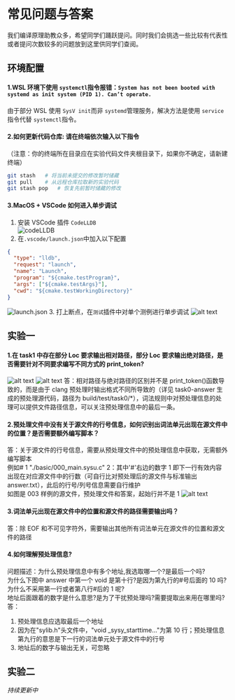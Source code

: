 # 常见问题与答案

我们编译原理助教众多，希望同学们踊跃提问。同时我们会挑选一些比较有代表性或者提问次数较多的问题放到这里供同学们查阅。

## 环境配置

#### 1.WSL 环境下使用 `systemctl`指令报错：`System has not been booted with systemd as init system (PID 1). Can’t operate.`

由于部分 WSL 使用 `SysV init`而非 `systemd`管理服务，解决方法是使用 `service`指令代替 `systemctl`指令。

#### 2.如何更新代码仓库: 请在终端依次输入以下指令

（注意：你的终端所在目录应在实验代码文件夹根目录下，如果你不确定，请新建终端）

```bash
git stash	# 将当前未提交的修改暂时储藏
git pull	# 从远程仓库拉取新的实验代码
git stash pop	# 恢复先前暂时储藏的修改
```

#### 3.MacOS + VSCode 如何进入单步调试

1. 安装 VSCode 插件 `CodeLLDB`  
   ![codeLLDB](images/codelldb.png)
2. 在`.vscode/launch.json`中加入以下配置

```json
{
  "type": "lldb",
  "request": "launch",
  "name": "Launch",
  "program": "${cmake.testProgram}",
  "args": ["${cmake.testArgs}"],
  "cwd": "${cmake.testWorkingDirectory}"
}
```

![launch.json](images/VSClaunch.png) 3. 打上断点，在`测试`插件中对单个测例进行单步调试
![alt text](images/debug.png)

## 实验一

#### 1.在 task1 中存在部分 Loc 要求输出相对路径，部分 Loc 要求输出绝对路径，是否需要针对不同要求编写不同方式的 print_token?

![alt text](images/QA/task1.1_1.png)
![alt text](images/QA/task1.1_2.png)
答：相对路径与绝对路径的区别并不是 print_token()函数导致的，而是由于 clang 预处理时输出格式不同所导致的（详见 task0-answer 生成的预处理源代码，路径为 build/test/task0/\*），词法规则中对预处理信息的处理可以提供文件路径信息，可以关注预处理信息中的最后一条。

#### 2.预处理文件中没有关于源文件的行号信息，如何识别出词法单元出现在源文件中的位置？是否需要额外编写脚本？

答：关于源文件的行号信息，需要从预处理文件中的预处理信息中获取，无需额外编写脚本  
例如# 1 "./basic/000_main.sysu.c" 2：其中'#'右边的数字 1 即下一行有效内容出现在对应源文件中的行数（可自行比对预处理后的源文件与标准输出 answer.txt），此后的行号/列号信息需要自行维护  
如图是 003 样例的源文件，预处理文件和答案，起始行并不是 1
![alt text](images/QA/task1.2_1.png)

#### 3.词法单元出现在源文件中的位置和源文件的路径需要输出吗？

答：除 EOF 和不可见字符外，需要输出其他所有词法单元在源文件的位置和源文件的路径

#### 4.如何理解预处理信息?

问题描述：为什么预处理信息中有多个地址,我选取哪一个?是最后一个吗?  
为什么下图中 answer 中第一个 void 是第十行?是因为第九行的#号后面的 10 吗?为什么不采用第一行或者第八行#后的 1 呢?  
地址后面跟着的数字是什么意思?是为了干扰预处理吗?需要提取出来用在哪里吗?  
答：

1. 预处理信息应选取最后一个地址
2. 因为在"sylib.h"头文件中，"void \_sysy_starttime..."为第 10 行；预处理信息第九行的意思是下一行的词法单元处于源文件中的行号
3. 地址后的数字与输出无关，可忽略

## 实验二

_持续更新中_
